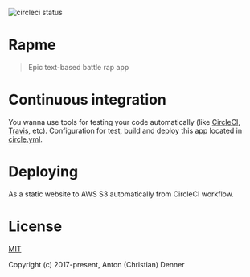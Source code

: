 ![circleci status](https://circleci.com/gh/onelastjedi/rapme.svg?style=shield&circle-token=a9cbae75af694a4d454c3f549481b3b692e278ba)

# Rapme

> Epic text-based battle rap app

# Continuous integration

You wanna use tools for testing your code automatically (like [CircleCI](https://circleci.com), [Travis](https://travis-ci.org), etc).
Configuration for test, build and deploy this app located in [circle.yml](circle.yml).

# Deploying

As a static website to AWS S3 automatically from CircleCI workflow.

# License

[MIT](http://opensource.org/licenses/MIT)

Copyright (c) 2017-present, Anton (Christian) Denner
